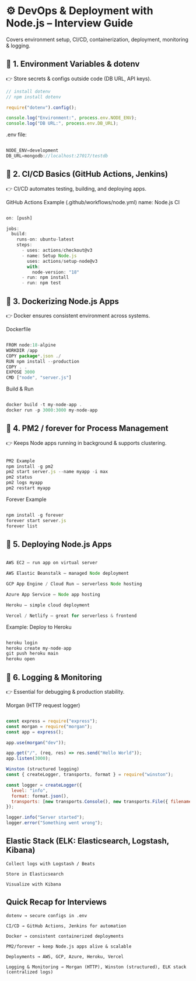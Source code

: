 # ⚙️ DevOps & Deployment with Node.js – Interview Guide

Covers environment setup, CI/CD, containerization, deployment, monitoring & logging.

## 🔹 1. Environment Variables & dotenv

👉 Store secrets & configs outside code (DB URL, API keys).
``` javascript
// install dotenv
// npm install dotenv

require("dotenv").config();

console.log("Environment:", process.env.NODE_ENV);
console.log("DB URL:", process.env.DB_URL);
```

.env file:
``` javascript

NODE_ENV=development
DB_URL=mongodb://localhost:27017/testdb
```

## 🔹 2. CI/CD Basics (GitHub Actions, Jenkins)

👉 CI/CD automates testing, building, and deploying apps.

GitHub Actions Example (.github/workflows/node.yml)
name: Node.js CI
``` javascript

on: [push]

jobs:
  build:
    runs-on: ubuntu-latest
    steps:
      - uses: actions/checkout@v3
      - name: Setup Node.js
        uses: actions/setup-node@v3
        with:
          node-version: "18"
      - run: npm install
      - run: npm test
```
## 🔹 3. Dockerizing Node.js Apps

👉 Docker ensures consistent environment across systems.

Dockerfile
``` javascript

FROM node:18-alpine
WORKDIR /app
COPY package*.json ./
RUN npm install --production
COPY . .
EXPOSE 3000
CMD ["node", "server.js"]
```

Build & Run
``` javascript

docker build -t my-node-app .
docker run -p 3000:3000 my-node-app
```
## 🔹 4. PM2 / forever for Process Management

👉 Keeps Node apps running in background & supports clustering.
``` javascript

PM2 Example
npm install -g pm2
pm2 start server.js --name myapp -i max
pm2 status
pm2 logs myapp
pm2 restart myapp
```
Forever Example
``` javascript

npm install -g forever
forever start server.js
forever list
```
## 🔹 5. Deploying Node.js Apps
``` javascript

AWS EC2 – run app on virtual server

AWS Elastic Beanstalk – managed Node deployment

GCP App Engine / Cloud Run – serverless Node hosting

Azure App Service – Node app hosting

Heroku – simple cloud deployment

Vercel / Netlify – great for serverless & frontend
```
Example: Deploy to Heroku
``` javascript

heroku login
heroku create my-node-app
git push heroku main
heroku open
```
## 🔹 6. Logging & Monitoring

👉 Essential for debugging & production stability.

Morgan (HTTP request logger)
``` javascript

const express = require("express");
const morgan = require("morgan");
const app = express();

app.use(morgan("dev"));

app.get("/", (req, res) => res.send("Hello World"));
app.listen(3000);

Winston (structured logging)
const { createLogger, transports, format } = require("winston");

const logger = createLogger({
  level: "info",
  format: format.json(),
  transports: [new transports.Console(), new transports.File({ filename: "app.log" })],
});

logger.info("Server started");
logger.error("Something went wrong");
```

## Elastic Stack (ELK: Elasticsearch, Logstash, Kibana)

    Collect logs with Logstash / Beats

    Store in Elasticsearch

    Visualize with Kibana

## Quick Recap for Interviews

    dotenv → secure configs in .env

    CI/CD → GitHub Actions, Jenkins for automation

    Docker → consistent containerized deployments

    PM2/forever → keep Node.js apps alive & scalable

    Deployments → AWS, GCP, Azure, Heroku, Vercel

    Logging & Monitoring → Morgan (HTTP), Winston (structured), ELK stack (centralized logs)